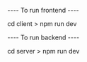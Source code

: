 ---- To run frontend ----

cd client > npm run dev


---- To run backend ----

cd server > npm run dev
